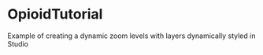 # OpioidTutorial
Example of creating a dynamic zoom levels with layers dynamically styled in Studio 
